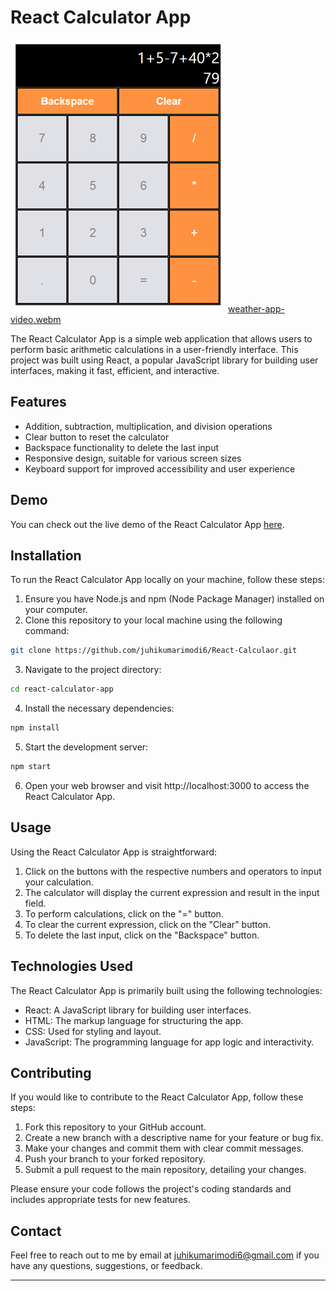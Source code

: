 # React Calculator App

![React Calculator App](Calculator-screenshot1.PNG)
[weather-app-video.webm](https://github.com/juhikumarimodi6/React-Calculaor/assets/71226446/88d1f8cf-bb4a-4cf2-9979-f08ba1e8971f)

The React Calculator App is a simple web application that allows users to perform basic arithmetic calculations in a user-friendly interface. This project was built using React, a popular JavaScript library for building user interfaces, making it fast, efficient, and interactive.

## Features

- Addition, subtraction, multiplication, and division operations
- Clear button to reset the calculator
- Backspace functionality to delete the last input
- Responsive design, suitable for various screen sizes
- Keyboard support for improved accessibility and user experience

## Demo 

You can check out the live demo of the React Calculator App [here](weather-app-video.webm).

## Installation

To run the React Calculator App locally on your machine, follow these steps:

1. Ensure you have Node.js and npm (Node Package Manager) installed on your computer.
2. Clone this repository to your local machine using the following command:

```bash
git clone https://github.com/juhikumarimodi6/React-Calculaor.git
```

3. Navigate to the project directory:

```bash
cd react-calculator-app
```

4. Install the necessary dependencies:

```bash
npm install
```

5. Start the development server:

```bash
npm start
```

6. Open your web browser and visit http://localhost:3000 to access the React Calculator App.

## Usage

Using the React Calculator App is straightforward:

1. Click on the buttons with the respective numbers and operators to input your calculation.
2. The calculator will display the current expression and result in the input field.
3. To perform calculations, click on the "=" button.
4. To clear the current expression, click on the "Clear" button.
5. To delete the last input, click on the "Backspace" button.

## Technologies Used

The React Calculator App is primarily built using the following technologies:

- React: A JavaScript library for building user interfaces.
- HTML: The markup language for structuring the app.
- CSS: Used for styling and layout.
- JavaScript: The programming language for app logic and interactivity.

## Contributing

If you would like to contribute to the React Calculator App, follow these steps:

1. Fork this repository to your GitHub account.
2. Create a new branch with a descriptive name for your feature or bug fix.
3. Make your changes and commit them with clear commit messages.
4. Push your branch to your forked repository.
5. Submit a pull request to the main repository, detailing your changes.

Please ensure your code follows the project's coding standards and includes appropriate tests for new features.

## Contact

Feel free to reach out to me by email at juhikumarimodi6@gmail.com if you have any questions, suggestions, or feedback.

---




